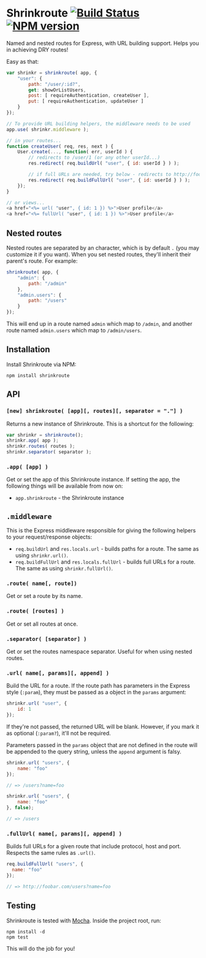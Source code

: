 # Shrinkroute [![Build Status](https://travis-ci.org/gustavohenke/shrinkroute.png)](https://travis-ci.org/gustavohenke/shrinkroute) [![NPM version](https://badge.fury.io/js/shrinkroute.png)](http://badge.fury.io/js/shrinkroute)

Named and nested routes for Express, with URL building support. Helps you in achieving DRY routes!

Easy as that:
```javascript
var shrinkr = shrinkroute( app, {
    "user": {
        path: "/user/:id?",
        get: showOrListUsers,
        post: [ requireAuthentication, createUser ],
        put: [ requireAuthentication, updateUser ]
    }
});

// To provide URL building helpers, the middleware needs to be used
app.use( shrinkr.middleware );

// in your routes...
function createUser( req, res, next ) {
    User.create(..., function( err, userId ) {
        // redirects to /user/1 (or any other userId...)
        res.redirect( req.buildUrl( "user", { id: userId } ) );

        // if full URLs are needed, try below - redirects to http://foobar.com/user/1
        res.redirect( req.buildFullUrl( "user", { id: userId } ) );
    });
}

// or views...
<a href="<%= url( "user", { id: 1 }) %>">User profile</a>
<a href="<%= fullUrl( "user", { id: 1 }) %>">User profile</a>
```

## Nested routes

Nested routes are separated by an character, which is by default `.` (you may customize it if you want). When you set nested routes, they'll inherit their parent's route.
For example:

```javascript
shrinkroute( app, {
    "admin": {
        path: "/admin"
    },
    "admin.users": {
        path: "/users"
    }
});
```

This will end up in a route named `admin` which map to `/admin`, and another route named `admin.users` which map to `/admin/users`.

## Installation

Install Shrinkroute via NPM:

```shell
npm install shrinkroute
```

## API

### `[new] shrinkroute( [app][, routes][, separator = "."] )`
Returns a new instance of Shrinkroute. This is a shortcut for the following:

```javascript
var shrinkr = shrinkroute();
shrinkr.app( app );
shrinkr.routes( routes );
shrinkr.separator( separator );
```

### `.app( [app] )`
Get or set the app of this Shrinkroute instance.
If setting the app, the following things will be available from now on:

* `app.shrinkroute` - the Shrinkroute instance

## `.middleware`
This is the Express middleware responsible for giving the following helpers to your request/response objects:
* `req.buildUrl` and `res.locals.url` - builds paths for a route. The same as using `shrinkr.url()`.
* `req.buildFullUrl` and `res.locals.fullUrl` - builds full URLs for a route. The same as using `shrinkr.fullUrl()`.

### `.route( name[, route])`
Get or set a route by its name.

### `.route( [routes] )`
Get or set all routes at once.

### `.separator( [separator] )`
Get or set the routes namespace separator. Useful for when using nested routes.

### `.url( name[, params][, append] )`
Build the URL for a route. If the route path has parameters in the Express style (`:param`), they must be passed as a object in the `params` argument:

```javascript
shrinkr.url( "user", {
    id: 1
});
```

If they're not passed, the returned URL will be blank. However, if you mark it as optional (`:param?`), it'll not be required.

Parameters passed in the `params` object that are not defined in the route will be appended to the query string, unless the `append` argument is falsy.

```javascript
shrinkr.url( "users", {
    name: "foo"
});

// => /users?name=foo

shrinkr.url( "users", {
    name: "foo"
}, false);

// => /users
```

### `.fullUrl( name[, params][, append] )`
Builds full URLs for a given route that include protocol, host and port. Respects the same rules as `.url()`.

```javascript
req.buildFullUrl( "users", {
  name: "foo"
});

// => http://foobar.com/users?name=foo
```

## Testing

Shrinkroute is tested with [Mocha](http://visionmedia.github.io/mocha). Inside the project root, run:

```shell
npm install -d
npm test
```

This will do the job for you!